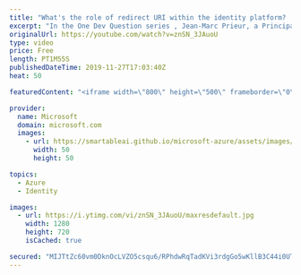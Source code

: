 ```yaml
---
title: "What's the role of redirect URI within the identity platform? | One Dev Question: Jean-Marc Prieur"
excerpt: "In the One Dev Question series , Jean-Marc Prieur, a Principal Program Manager working on the Microsoft identity platform, explains how a redirect URI allows you to delegate sign in and get a security token back to your app.   Get more information at: https://docs.microsoft.com/azure/active-directory/develop/"
originalUrl: https://youtube.com/watch?v=znSN_3JAuoU
type: video
price: Free
length: PT1M55S
publishedDateTime: 2019-11-27T17:03:40Z
heat: 50

featuredContent: "<iframe width=\"800\" height=\"500\" frameborder=\"0\" src=\"https://www.youtube.com/embed/znSN_3JAuoU\" allow=\"accelerometer; autoplay; encrypted-media; gyroscope; picture-in-picture\" allowfullscreen></iframe>"

provider:
  name: Microsoft
  domain: microsoft.com
  images:
    - url: https://smartableai.github.io/microsoft-azure/assets/images/organizations/microsoft.com-50x50.jpg
      width: 50
      height: 50

topics:
  - Azure
  - Identity

images:
  - url: https://i.ytimg.com/vi/znSN_3JAuoU/maxresdefault.jpg
    width: 1280
    height: 720
    isCached: true

secured: "MIJTtZc60vm0DknOcLVZO5csqu6/RPhdwRqTadKVi3rdgGo5wKllB3C44i0UT13/9HuAKFup4rL6cJr+khr8X8JEr/40JM520vJmypegnBS6hL2COPJmhTTfJILbQc7BqFTdZzhE+BkvfU8VcBRQ/NY/zw0IYDyVlrgbTN//jaVhmSZk8bZnyul5BaWAOvGMRoBxI5Jl0ArrNl3Z8J2kbRcXNLf/+NHYvgAsb5wGFaQYjU1NhWG40XdhrJu26KqThLUrsEKJzGdAf4hD0U0dJkvrziULaESu/ykK9ExTt0BDZ/R4xGUkMjM/H2WAUqgbCXm8Ks8UPK2XDh+CxwSpttsD7jaZZM/ErGGX8w9raQk91OMobuZGY92u6txpWr4ZhO+UXStKNOO5ObzfNPWWWv4rbJEFPCuSj5Y6/5aTRtw=;uoCO6jkq9NN+mQ4y1Zcgtg=="
---
```


